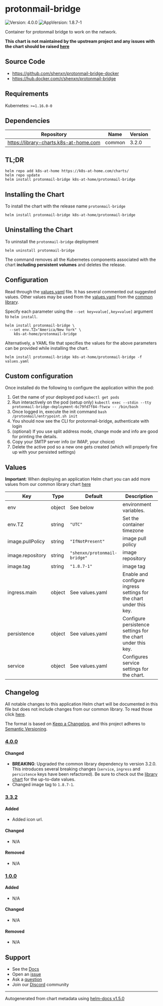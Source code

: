 # protonmail-bridge

![Version: 4.0.0](https://img.shields.io/badge/Version-4.0.0-informational?style=flat-square) ![AppVersion: 1.8.7-1](https://img.shields.io/badge/AppVersion-1.8.7--1-informational?style=flat-square)

Container for protonmail bridge to work on the network.

**This chart is not maintained by the upstream project and any issues with the chart should be raised [here](https://github.com/k8s-at-home/charts/issues/new/choose)**

## Source Code

* <https://github.com/shenxn/protonmail-bridge-docker>
* <https://hub.docker.com/r/shenxn/protonmail-bridge>

## Requirements

Kubernetes: `>=1.16.0-0`

## Dependencies

| Repository | Name | Version |
|------------|------|---------|
| https://library-charts.k8s-at-home.com | common | 3.2.0 |

## TL;DR

```console
helm repo add k8s-at-home https://k8s-at-home.com/charts/
helm repo update
helm install protonmail-bridge k8s-at-home/protonmail-bridge
```

## Installing the Chart

To install the chart with the release name `protonmail-bridge`

```console
helm install protonmail-bridge k8s-at-home/protonmail-bridge
```

## Uninstalling the Chart

To uninstall the `protonmail-bridge` deployment

```console
helm uninstall protonmail-bridge
```

The command removes all the Kubernetes components associated with the chart **including persistent volumes** and deletes the release.

## Configuration

Read through the [values.yaml](./values.yaml) file. It has several commented out suggested values.
Other values may be used from the [values.yaml](https://github.com/k8s-at-home/library-charts/tree/main/charts/stable/common/values.yaml) from the [common library](https://github.com/k8s-at-home/library-charts/tree/main/charts/stable/common).

Specify each parameter using the `--set key=value[,key=value]` argument to `helm install`.

```console
helm install protonmail-bridge \
  --set env.TZ="America/New York" \
    k8s-at-home/protonmail-bridge
```

Alternatively, a YAML file that specifies the values for the above parameters can be provided while installing the chart.

```console
helm install protonmail-bridge k8s-at-home/protonmail-bridge -f values.yaml
```

## Custom configuration

Once installed do the following to configure the application within the pod:

1. Get the name of your deployed pod `kubectl get pods`
2. Run interactively on the pod (setup only) `kubectl exec --stdin --tty protonmail-bridge-deployment-6c79fd7f84-ftwcw -- /bin/bash`
3. Once logged in, execute the init command `bash /protonmail/entrypoint.sh init`
4. You should now see the CLI for protonmail-bridge, authenticate with login
5. (optional) If you use split address mode, change mode and info are good for printing the details.
6. Copy your SMTP server info (or IMAP, your choice)
7. Delete the active pod so a new one gets created (which will properly fire up with your persisted settings)

## Values

**Important**: When deploying an application Helm chart you can add more values from our common library chart [here](https://github.com/k8s-at-home/library-charts/tree/main/charts/stable/common)

| Key | Type | Default | Description |
|-----|------|---------|-------------|
| env | object | See below | environment variables. |
| env.TZ | string | `"UTC"` | Set the container timezone |
| image.pullPolicy | string | `"IfNotPresent"` | image pull policy |
| image.repository | string | `"shenxn/protonmail-bridge"` | image repository |
| image.tag | string | `"1.8.7-1"` | image tag |
| ingress.main | object | See values.yaml | Enable and configure ingress settings for the chart under this key. |
| persistence | object | See values.yaml | Configure persistence settings for the chart under this key. |
| service | object | See values.yaml | Configures service settings for the chart. |

## Changelog

All notable changes to this application Helm chart will be documented in this file but does not include changes from our common library. To read those click [here](https://github.com/k8s-at-home/library-charts/tree/main/charts/stable/common#changelog).

The format is based on [Keep a Changelog](https://keepachangelog.com/en/1.0.0/), and this project adheres to [Semantic Versioning](https://semver.org/spec/v2.0.0.html).

### [4.0.0]

#### Changed

- **BREAKING**: Upgraded the common library dependency to version 3.2.0. This introduces several breaking changes (`service`, `ingress` and `persistence` keys have been refactored).
  Be sure to check out the [library chart](https://github.com/k8s-at-home/library-charts/blob/common-3.2.0/charts/stable/common/) for the up-to-date values.
- Changed image tag to `1.8.7-1`.

### [3.3.2]

#### Added

- Added icon url.

#### Changed

- N/A

#### Removed

- N/A

### [1.0.0]

#### Added

- N/A

#### Changed

- N/A

#### Removed

- N/A

[4.0.0]: #400
[3.3.2]: #332
[1.0.0]: #100

## Support

- See the [Docs](https://docs.k8s-at-home.com/our-helm-charts/getting-started/)
- Open an [issue](https://github.com/k8s-at-home/charts/issues/new/choose)
- Ask a [question](https://github.com/k8s-at-home/organization/discussions)
- Join our [Discord](https://discord.gg/sTMX7Vh) community

----------------------------------------------
Autogenerated from chart metadata using [helm-docs v1.5.0](https://github.com/norwoodj/helm-docs/releases/v1.5.0)
